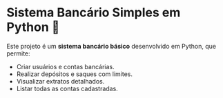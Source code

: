 # Sistema Bancário Simples em Python 🏦

Este projeto é um **sistema bancário básico** desenvolvido em Python, que permite:

- Criar usuários e contas bancárias.
- Realizar depósitos e saques com limites.
- Visualizar extratos detalhados.
- Listar todas as contas cadastradas.



 
 
